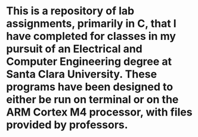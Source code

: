# This is a repository of lab assignments, primarily in C, that I have completed for classes in my pursuit of an Electrical and Computer Engineering degree at Santa Clara University. These programs have been designed to either be run on terminal or on the ARM Cortex M4 processor, with files provided by professors.
